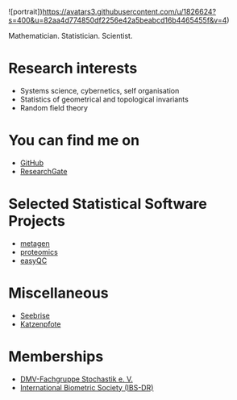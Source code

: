 ![portrait])https://avatars3.githubusercontent.com/u/1826624?s=400&u=82aa4d774850df2256e42a5beabcd16b4465455f&v=4)

Mathematician. Statistician. Scientist.

# Research interests

- Systems science, cybernetics, self organisation
- Statistics of geometrical and topological invariants
- Random field theory

# You can find me on

- [GitHub](https://github.com/00tau)
- [ResearchGate](https://www.researchgate.net/profile/Thomas_Moebius2)

# Selected Statistical Software Projects

- [metagen](http://00tau.github.io/metagen/)
- [proteomics](http://00tau.github.io/proteomics-in-r/)
- [easyQC](http://00tau.github.io/skyline-addon-easyqc/)

# Miscellaneous

- [Seebrise](http://00tau.github.io/seebrise/)
- [Katzenpfote](http://00tau.github.io/katzenpfote/)

# Memberships

- [DMV-Fachgruppe Stochastik e. V.](http://www.fg-stochastik.de/)
- [International Biometric Society (IBS-DR)](http://www.biometrische-gesellschaft.de/)
